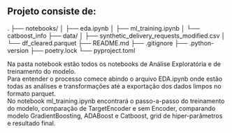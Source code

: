 ## Projeto consiste de:
.
├── notebooks/
│   ├── eda.ipynb
│   ├── ml_training.ipynb
│   └── catboost_info
├── data/
│   ├── synthetic_delivery_requests_modified.csv
│   └── df_cleared.parquet
├── README.md
├── .gitignore
├── .python-version
├── poetry.lock
└── pyproject.toml  
  
Na pasta notebook estão todos os notebooks de Análise Exploratória e de treinamento do modelo.  
Para entender o processo comece abindo o arquivo EDA.ipynb onde estão todas as análises e transformações até a exportação dos dados limpos no formato parquet.  
No notebook ml_training.ipynb encontrará o passo-a-passo do treinamento do modelo, comparação de TargetEncoder e sem Encoder, comparando modelo GradientBoosting, ADABoost e Catboost, grid de hiper-parâmetros e resultado final.  